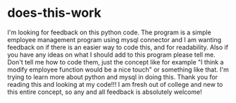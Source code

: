 # does-this-work
I'm looking for feedback on this python code. The program is a simple employee management program using mysql connector and I am wanting feedback on if there is an easier way to code this, and for readability. 
Also if you have any ideas on what I should add to this program please tell me. Don't tell me how to code them, just the concept like for example "I think a modify employee function would be a nice touch" or something like that. I'm trying to learn more about python and mysql in doing this. 
Thank you for reading this and looking at my code!!! I am fresh out of college and new to this entire concept, so any and all feedback is absolutely welcome!
